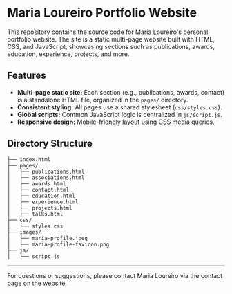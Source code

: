
# Maria Loureiro Portfolio Website

This repository contains the source code for Maria Loureiro's personal portfolio website. The site is a static multi-page website built with HTML, CSS, and JavaScript, showcasing sections such as publications, awards, education, experience, projects, and more.

## Features
- **Multi-page static site:** Each section (e.g., publications, awards, contact) is a standalone HTML file, organized in the `pages/` directory.
- **Consistent styling:** All pages use a shared stylesheet (`css/styles.css`).
- **Global scripts:** Common JavaScript logic is centralized in `js/script.js`.
- **Responsive design:** Mobile-friendly layout using CSS media queries.

## Directory Structure
```
├── index.html
├── pages/
│   ├── publications.html
│   ├── associations.html
│   ├── awards.html
│   ├── contact.html
│   ├── education.html
│   ├── experience.html
│   ├── projects.html
│   ├── talks.html
├── css/
│   └── styles.css
├── images/
│   ├── maria-profile.jpeg
│   ├── maria-profile-favicon.png
├── js/
│   └── script.js
```

---
For questions or suggestions, please contact Maria Loureiro via the contact page on the website.
